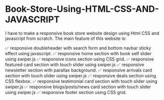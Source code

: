 # Book-Store-Using-HTML-CSS-AND-JAVASCRIPT
I have to make a responsive book store website design using Html CSS and javascript from scratch.  The main feature of this website is:

✅ responsive doubleheader with search form and bottom navbar sticky effect using javascript.
✅ responsive home section with book self slider using swiper.js 
✅ responsive icons section using CSS grid. 
✅ responsive featured card section with touch slider using swiper.js 
✅ responsive newsletter section with parallax background. 
✅ responsive arrivals card section with touch slider using swiper.js 
✅ responsive deals section using CSS flexbox. 
✅ responsive testimonial card section with touch slider using swiper.js 
✅ responsive blogs/posts/news card section with touch slider using swiper.js 
✅ responsive footer section using CSS grid.
